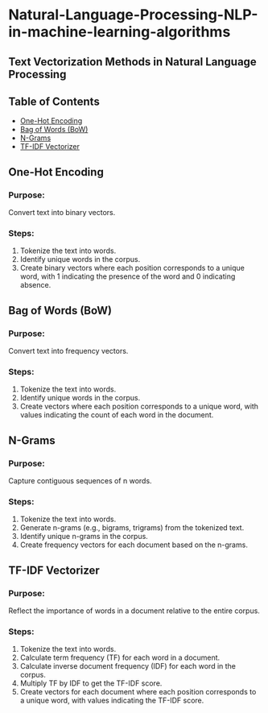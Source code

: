 # Natural-Language-Processing-NLP-in-machine-learning-algorithms
## Text Vectorization Methods in Natural Language Processing

## Table of Contents

- [One-Hot Encoding](#one-hot-encoding)
- [Bag of Words (BoW)](#bag-of-words-bow)
- [N-Grams](#n-grams)
- [TF-IDF Vectorizer](#tf-idf-vectorizer)

## One-Hot Encoding

### Purpose:
Convert text into binary vectors.

### Steps:
1. Tokenize the text into words.
2. Identify unique words in the corpus.
3. Create binary vectors where each position corresponds to a unique word, with 1 indicating the presence of the word and 0 indicating absence.

## Bag of Words (BoW)

### Purpose:
Convert text into frequency vectors.

### Steps:
1. Tokenize the text into words.
2. Identify unique words in the corpus.
3. Create vectors where each position corresponds to a unique word, with values indicating the count of each word in the document.

## N-Grams

### Purpose:
Capture contiguous sequences of n words.

### Steps:
1. Tokenize the text into words.
2. Generate n-grams (e.g., bigrams, trigrams) from the tokenized text.
3. Identify unique n-grams in the corpus.
4. Create frequency vectors for each document based on the n-grams.

## TF-IDF Vectorizer

### Purpose:
Reflect the importance of words in a document relative to the entire corpus.

### Steps:
1. Tokenize the text into words.
2. Calculate term frequency (TF) for each word in a document.
3. Calculate inverse document frequency (IDF) for each word in the corpus.
4. Multiply TF by IDF to get the TF-IDF score.
5. Create vectors for each document where each position corresponds to a unique word, with values indicating the TF-IDF score.
